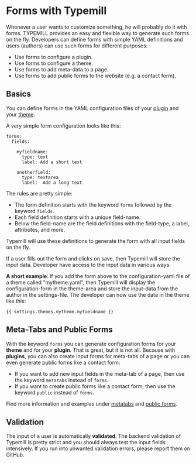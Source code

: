 # Forms with Typemill

Whenever a user wants to customize something, he will probably do it with forms. TYPEMILL provides an easy and flexible way to generate such forms on the fly. Developers can define forms with simple YAML definitions and users (authors) can use such forms for different purposes:

* Use forms to configure a plugin.
* Use forms to configure a theme.
* Use forms to add meta-data to a page.
* Use forms to add public forms to the website (e.g. a contact form).

## Basics

You can define forms in the YAML configuration files of your [plugin](/plugin-developers/documentation/configuration-file) and your [theme](/theme-developers/theme-meta).

A very simple form configuration looks like this:

````
forms:
  fields:

    myfieldname:
      type: text
      label: Add a short text

    anotherfield:
      type: textarea
      label:  Add a long text
````


The rules are pretty simple:

* The form definition starts with the keyword `forms` followed by the keyword `fields`. 
* Each field definition starts with a unique field-name. 
* Below the field-name are the field definitions with the field-type, a label, attributes, and more.

Typemill will use these definitions to generate the form with all input fields on the fly. 

If a user fills out the form and clicks on save, then Typemill will store the input data. Developer have access to the input data in various ways.

**A short example**: If you add the form above to the configuration-yaml file of a theme called "mytheme.yaml", then Typemill will display the configuration-form in the theme-area and store the input-data from the author in the settings-file. The developer can now use the data in the theme like this:

```
{{ settings.themes.mytheme.myfieldname }}
```


## Meta-Tabs and Public Forms

With the keyword `forms` you can generate configuration forms for your **theme** and for your **plugin**. That is great, but it is not all. Because with **plugins**, you can also create input forms for meta-tabs of a page or you can even generate public forms like a contact form:

* If you want to add new input fields in the meta-tab of a page, then use the keyword `metatabs` instead of `forms`.
* If you want to create public forms like a contact form, then use the keyword `public` instead of `forms`.

Find more information and examples under [metatabs](/forms/meta-tabs) and [public forms](/forms/public-forms).

## Validation

The input of a user is automatically **validated**. The backend validation of Typemill is pretty strict and you should always test the input fields intensively. If you run into unwanted validation errors, please report them on GitHub.

